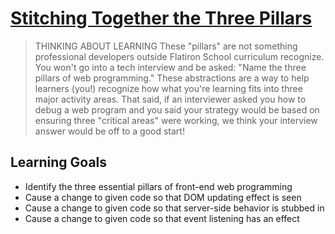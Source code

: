 # [Stitching Together the Three Pillars](https://learn.co/tracks/online-software-engineering-structured/front-end-web-programming/defining-front-end-web-programming/stitching-together-the-three-pillars)

>THINKING ABOUT LEARNING These "pillars" are not something professional developers outside Flatiron School curriculum recognize. You won't go into a tech interview and be asked: "Name the three pillars of web programming." These abstractions are a way to help learners (you!) recognize how what you're learning fits into three major activity areas. That said, if an interviewer asked you how to debug a web program and you said your strategy would be based on ensuring three "critical areas" were working, we think your interview answer would be off to a good start!

## Learning Goals

- Identify the three essential pillars of front-end web programming
- Cause a change to given code so that DOM updating effect is seen
- Cause a change to given code so that server-side behavior is stubbed in
- Cause a change to given code so that event listening has an effect


